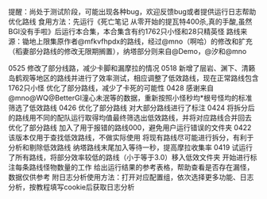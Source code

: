 提醒：尚处于测试阶段，可能出现各种bug，欢迎反馈bug或者提供运行日志帮助优化路线
食用方法：先运行《死亡笔记  从零开始的提瓦特400杀,真的手酸,虽然BGI没有手啦》后运行本合集，本合集含有约1762只小怪和28只精英怪
路线来源：锄地上限集原作者@mfkvfhpdx的路线，经过@mno（啊哈）的修改和扩充（稻妻部分路线的修改无限期搁置），纳塔部分则来自@Demo，@汐和@mno

0525
修改了部分线路，减少卡脚和漏摩拉的情况
0518
新增了层岩、渊下、清籁岛鹤观等地区的路线并进行了效率测试，相应调整了低效路线，现在正常路线包含1762只小怪
优化了部分路线，减少了卡死的可能性
0428
感谢来自@mno@WQ@BetterGI潼心未泯等的数据，重新按照小怪秒均*根号怪均的标准筛选了低效路线
0426
优化了部分路线
对大部分路线进行了标注
0424
将拆分后的路线用不同的配队运行取得均值最终筛选出低效路线，并将对应路线合并回去
优化了部分路线
加入了用于报错的路线000，避免用户运行错误的文件夹
0422
该版本仅用于查找低效路线，不做实际使用
将现有路线尽可能进行拆分，有利于分析和剔除低效路线
纳塔路线末尾加入等待一秒，提高摩拉收集率
0419
试运行了所有路线，将部分效率较低的路线（小于等于3.0）移入低效文件夹
开始进行标注每条路线怪物数量的工作
给出运行结果的参考表格，帮助查看是否存在漏怪，数据仅供参考
附日志分析使用方法：打开对应配置组，依次选择更多功能、日志分析，按教程填写cookie后获取日志分析